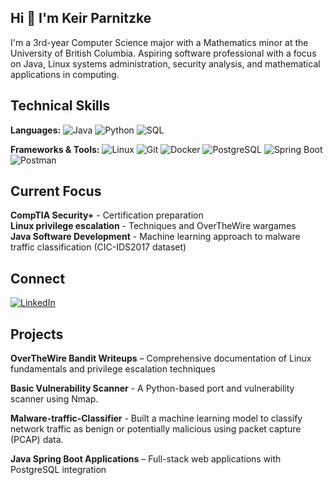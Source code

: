 ## Hi 👋 I'm Keir Parnitzke
I'm a 3rd-year Computer Science major with a Mathematics minor at the University of British Columbia. Aspiring software professional with a focus on Java, Linux systems administration, security analysis, and mathematical applications in computing.

## Technical Skills

**Languages:** ![Java](https://img.shields.io/badge/Java-007396?style=for-the-badge&logo=java&logoColor=white) ![Python](https://img.shields.io/badge/Python-3776AB?style=for-the-badge&logo=python&logoColor=white) ![SQL](https://img.shields.io/badge/SQL-4479A1?style=for-the-badge&logo=postgresql&logoColor=white)  

**Frameworks & Tools:** ![Linux](https://img.shields.io/badge/Linux-FCC624?style=for-the-badge&logo=linux&logoColor=black) ![Git](https://img.shields.io/badge/Git-F05032?style=for-the-badge&logo=git&logoColor=white) ![Docker](https://img.shields.io/badge/Docker-2496ED?style=for-the-badge&logo=docker&logoColor=white) ![PostgreSQL](https://img.shields.io/badge/PostgreSQL-4169E1?style=for-the-badge&logo=postgresql&logoColor=white) ![Spring Boot](https://img.shields.io/badge/Spring%20Boot-6DB33F?style=for-the-badge&logo=springboot&logoColor=white) ![Postman](https://img.shields.io/badge/Postman-FF6C37?style=for-the-badge&logo=postman&logoColor=white)

## Current Focus

**CompTIA Security+** - Certification preparation  
**Linux privilege escalation** - Techniques and OverTheWire wargames  
**Java Software Development** - Machine learning approach to malware traffic classification (CIC-IDS2017 dataset) 

## Connect

[![LinkedIn](https://img.shields.io/badge/LinkedIn-0A66C2?style=for-the-badge&logo=linkedin&logoColor=white)](https://www.linkedin.com/in/keir-parnitzke-2640abb5/)

## Projects

**OverTheWire Bandit Writeups** – Comprehensive documentation of Linux fundamentals and privilege escalation techniques 

**Basic Vulnerability Scanner** - A Python-based port and vulnerability scanner using Nmap.

**Malware-traffic-Classifier** - Built a machine learning model to classify network traffic as benign or potentially malicious using packet capture (PCAP) data.

**Java Spring Boot Applications** – Full-stack web applications with PostgreSQL integration  
